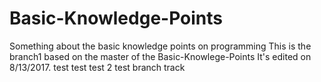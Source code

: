 # Basic-Knowledge-Points
Something about the basic knowledge points on programming
This is the branch1 based on the master of the Basic-Knowlege-Points
It's edited on 8/13/2017.
test test
test 2 
test branch track

